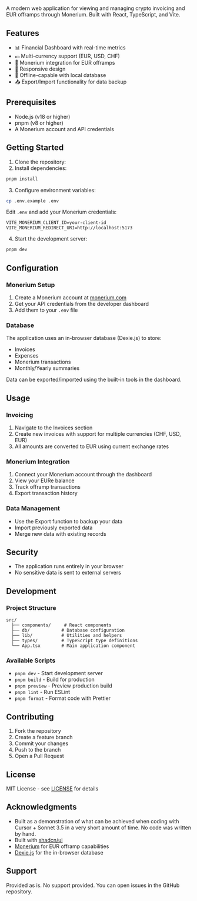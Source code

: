 # 

A modern web application for viewing and managing crypto invoicing and EUR offramps through Monerium. Built with React, TypeScript, and Vite.

## Features

- 📊 Financial Dashboard with real-time metrics
- 💶 Multi-currency support (EUR, USD, CHF)
- 🏦 Monerium integration for EUR offramps
- 📱 Responsive design
- 💾 Offline-capable with local database
- 📤 Export/Import functionality for data backup

## Prerequisites

- Node.js (v18 or higher)
- pnpm (v8 or higher)
- A Monerium account and API credentials

## Getting Started

1. Clone the repository:
2. Install dependencies:
```bash
pnpm install
```

3. Configure environment variables:
```bash
cp .env.example .env
```
Edit `.env` and add your Monerium credentials:
```
VITE_MONERIUM_CLIENT_ID=your-client-id
VITE_MONERIUM_REDIRECT_URI=http://localhost:5173
```

4. Start the development server:
```bash
pnpm dev
```

## Configuration

### Monerium Setup

1. Create a Monerium account at [monerium.com](https://monerium.app)
2. Get your API credentials from the developer dashboard
3. Add them to your `.env` file

### Database

The application uses an in-browser database (Dexie.js) to store:
- Invoices
- Expenses
- Monerium transactions
- Monthly/Yearly summaries

Data can be exported/imported using the built-in tools in the dashboard.

## Usage

### Invoicing

1. Navigate to the Invoices section
2. Create new invoices with support for multiple currencies (CHF, USD, EUR)
3. All amounts are converted to EUR using current exchange rates

### Monerium Integration

1. Connect your Monerium account through the dashboard
2. View your EURe balance
3. Track offramp transactions
4. Export transaction history

### Data Management

- Use the Export function to backup your data
- Import previously exported data
- Merge new data with existing records

## Security

- The application runs entirely in your browser
- No sensitive data is sent to external servers

## Development

### Project Structure
```
src/
  ├── components/     # React components
  ├── db/            # Database configuration
  ├── lib/           # Utilities and helpers
  ├── types/         # TypeScript type definitions
  └── App.tsx        # Main application component
```

### Available Scripts

- `pnpm dev` - Start development server
- `pnpm build` - Build for production
- `pnpm preview` - Preview production build
- `pnpm lint` - Run ESLint
- `pnpm format` - Format code with Prettier

## Contributing

1. Fork the repository
2. Create a feature branch
3. Commit your changes
4. Push to the branch
5. Open a Pull Request

## License

MIT License - see [LICENSE](LICENSE) for details

## Acknowledgments

- Built as a demonstration of what can be achieved when coding with Cursor + Sonnet 3.5 in a very
short amount of time. No code was written by hand.
- Built with [shadcn/ui](https://ui.shadcn.com/)
- [Monerium](https://monerium.com) for EUR offramp capabilities
- [Dexie.js](https://dexie.org) for the in-browser database

## Support

Provided as is. No support provided. You can open issues in the GitHub repository.

